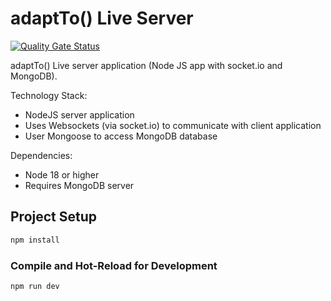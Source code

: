 # adaptTo() Live Server

[![Quality Gate Status](https://sonarcloud.io/api/project_badges/measure?project=adaptto_adaptto-live-server&metric=alert_status)](https://sonarcloud.io/summary/new_code?id=adaptto_adaptto-live-server)

adaptTo() Live server application (Node JS app with socket.io and MongoDB).

Technology Stack:
* NodeJS server application
* Uses Websockets (via socket.io) to communicate with client application
* User Mongoose to access MongoDB database

Dependencies:
* Node 18 or higher
* Requires MongoDB server


## Project Setup

```sh
npm install
```

### Compile and Hot-Reload for Development

```sh
npm run dev
```
